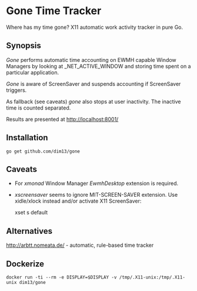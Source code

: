 Gone Time Tracker
=================

Where has my time gone? X11 automatic work activity tracker in pure Go.


Synopsis
--------

_Gone_ performs automatic time accounting on EWMH capable Window Managers
by looking at _NET_ACTIVE_WINDOW and storing time spent on a particular
application.

_Gone_ is aware of ScreenSaver and suspends accounting if ScreenSaver
triggers.

As fallback (see caveats) _gone_ also stops at user inactivity.
The inactive time is counted separated.

Results are presented at [http://localhost:8001/](http://localhost:8001/)


Installation
------------

    go get github.com/dim13/gone


Caveats
-------

* For _xmonad_ Window Manager _EwmhDesktop_ extension is required.

* _xscreensaver_ seems to ignore MIT-SCREEN-SAVER extension.
Use xidle/xlock instead and/or activate X11 ScreenSaver:

    xset s default


Alternatives
------------

http://arbtt.nomeata.de/ - automatic, rule-based time tracker


Dockerize
---------

    docker run -ti --rm -e DISPLAY=$DISPLAY -v /tmp/.X11-unix:/tmp/.X11-unix dim13/gone

